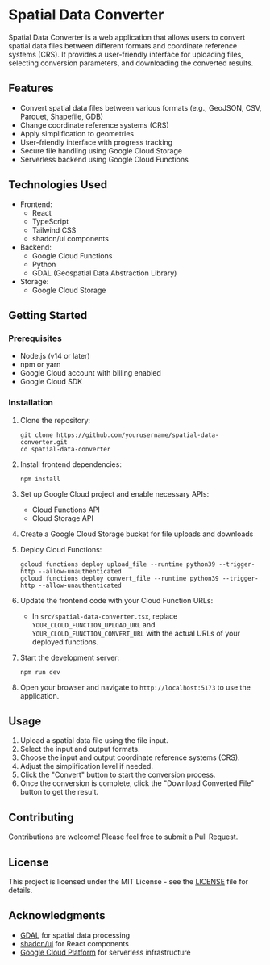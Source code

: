 # Spatial Data Converter

Spatial Data Converter is a web application that allows users to convert spatial data files between different formats and coordinate reference systems (CRS). It provides a user-friendly interface for uploading files, selecting conversion parameters, and downloading the converted results.

## Features

- Convert spatial data files between various formats (e.g., GeoJSON, CSV, Parquet, Shapefile, GDB)
- Change coordinate reference systems (CRS)
- Apply simplification to geometries
- User-friendly interface with progress tracking
- Secure file handling using Google Cloud Storage
- Serverless backend using Google Cloud Functions

## Technologies Used

- Frontend:
  - React
  - TypeScript
  - Tailwind CSS
  - shadcn/ui components
- Backend:
  - Google Cloud Functions
  - Python
  - GDAL (Geospatial Data Abstraction Library)
- Storage:
  - Google Cloud Storage

## Getting Started

### Prerequisites

- Node.js (v14 or later)
- npm or yarn
- Google Cloud account with billing enabled
- Google Cloud SDK

### Installation

1. Clone the repository:
   ```
   git clone https://github.com/yourusername/spatial-data-converter.git
   cd spatial-data-converter
   ```

2. Install frontend dependencies:
   ```
   npm install
   ```

3. Set up Google Cloud project and enable necessary APIs:
   - Cloud Functions API
   - Cloud Storage API

4. Create a Google Cloud Storage bucket for file uploads and downloads

5. Deploy Cloud Functions:
   ```
   gcloud functions deploy upload_file --runtime python39 --trigger-http --allow-unauthenticated
   gcloud functions deploy convert_file --runtime python39 --trigger-http --allow-unauthenticated
   ```

6. Update the frontend code with your Cloud Function URLs:
   - In `src/spatial-data-converter.tsx`, replace `YOUR_CLOUD_FUNCTION_UPLOAD_URL` and `YOUR_CLOUD_FUNCTION_CONVERT_URL` with the actual URLs of your deployed functions.

7. Start the development server:
   ```
   npm run dev
   ```

8. Open your browser and navigate to `http://localhost:5173` to use the application.

## Usage

1. Upload a spatial data file using the file input.
2. Select the input and output formats.
3. Choose the input and output coordinate reference systems (CRS).
4. Adjust the simplification level if needed.
5. Click the "Convert" button to start the conversion process.
6. Once the conversion is complete, click the "Download Converted File" button to get the result.

## Contributing

Contributions are welcome! Please feel free to submit a Pull Request.

## License

This project is licensed under the MIT License - see the [LICENSE](LICENSE) file for details.

## Acknowledgments

- [GDAL](https://gdal.org/) for spatial data processing
- [shadcn/ui](https://ui.shadcn.com/) for React components
- [Google Cloud Platform](https://cloud.google.com/) for serverless infrastructure

